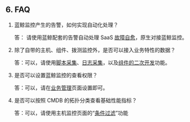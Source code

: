 ## 6. FAQ

1. 蓝鲸监控产生的告警，如何实现自动化处理？

    答： 请使用蓝鲸配套的告警自动处理 SaaS [故障自愈](http://docs.bk.tencent.com/product_white_paper/fta/)，原生对接蓝鲸监控。

2. 除了自带的主机、组件、拨测监控外，是否可以接入业务特性的数据？

    答：可以，请使用[脚本采集](Shell_Scripts_Collection.md)、[日志采集](Custom_Monitor_Collection.md)，以及[组件的二次开发](Write_Component.md)功能。
    
3. 是否可以设置蓝鲸监控的查看权限？

    答：可以，请在[业务管理](Authority_Management.md)页面设置即可。

4. 是否可以按照 CMDB 的拓扑分类查看基础性能指标？

    答：可以，请使用主机监控页面的“[条件过滤](Host_Monitor_Visualization.md)”功能

